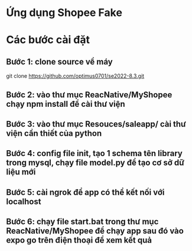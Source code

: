 # Ứng dụng Shopee Fake
# Các bước cài đặt
## Bước 1: clone source về máy
git clone https://github.com/optimus0701/se2022-8.3.git
## Bước 2: vào thư mục ReacNative/MyShopee chạy npm install để cài thư viện
## Bước 3: vào thư mục Resouces/saleapp/ cài thư viện cần thiết của python
## Bước 4: config file __init__, tạo 1 schema tên library trong mysql, chạy file model.py để tạo cơ sở dữ liệu mới
## Bước 5: cài ngrok để app có thể kết nối với localhost
## Bước 6: chạy file start.bat trong thư mục ReacNative/MyShopee để chạy app sau đó vào expo go trên điện thoại để xem kết quả
